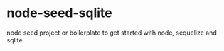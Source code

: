 # node-seed-sqlite

node seed project or boilerplate to get started with node, sequelize and sqlite

